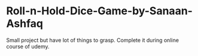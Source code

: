 # Roll-n-Hold-Dice-Game-by-Sanaan-Ashfaq
Small project but have lot of things to grasp. Complete it during online course of udemy.
